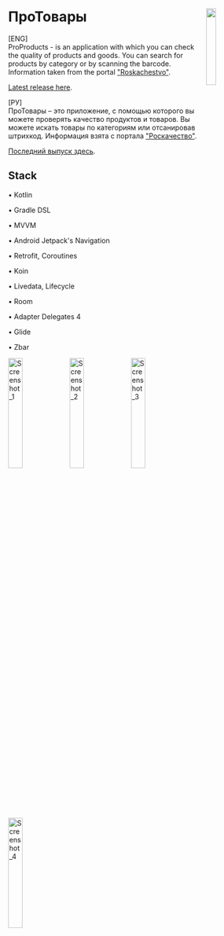 # ПроТовары [<img src="https://www.gstatic.com/android/market_images/web/play_prism_hlock_2x.png" width="20%" align="right">](https://play.google.com/store/apps/details?id=com.zakrodionov.protovary)
[ENG]  
ProProducts - is an application with which you can check the quality of products and goods. You can search for products by category or by scanning the barcode.
Information taken from the portal ["Roskachestvo"](https://rskrf.ru/).

[Latest release here](https://github.com/zakrodionov/ProTovary/releases).
  


      
[РУ]   
ПроТовары – это приложение, с помощью которого вы можете проверять качество продуктов и товаров. Вы можете искать товары по категориям или отсанировав штрихкод.
Информация взята с портала ["Роскачество"](https://rskrf.ru/).

[Последний выпуск здесь](https://github.com/zakrodionov/ProTovary/releases).

## Stack
• Kotlin

• Gradle DSL

• MVVM

• Android Jetpack's Navigation

• Retrofit, Coroutines

• Koin

• Livedata, Lifecycle

• Room

• Adapter Delegates 4

• Glide

• Zbar

<img src="https://user-images.githubusercontent.com/27068529/112812730-1fe43900-9086-11eb-8d90-6036846d9260.jpg" alt="Screenshot_1" width="24%">  <img src="https://user-images.githubusercontent.com/27068529/112812811-338f9f80-9086-11eb-97d2-6283d5525fd3.jpg" alt="Screenshot_2" width="24%">
<img src="https://user-images.githubusercontent.com/27068529/112812825-37bbbd00-9086-11eb-9bb7-7a919f50f850.jpg" alt="Screenshot_3" width="24%">  <img src="https://user-images.githubusercontent.com/27068529/112812834-3a1e1700-9086-11eb-8718-dc9fc77a9f07.jpg" alt="Screenshot_4" width="24%">

